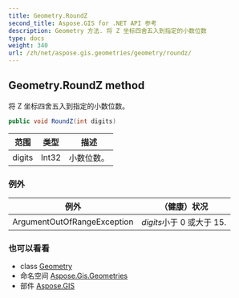 ```yaml
---
title: Geometry.RoundZ
second_title: Aspose.GIS for .NET API 参考
description: Geometry 方法. 将 Z 坐标四舍五入到指定的小数位数
type: docs
weight: 340
url: /zh/net/aspose.gis.geometries/geometry/roundz/
---
```

## Geometry.RoundZ method

将 Z 坐标四舍五入到指定的小数位数。

```csharp
public void RoundZ(int digits)
```

| 范围 | 类型 | 描述 |
| --- | --- | --- |
| digits | Int32 | 小数位数。 |

### 例外

| 例外 | （健康）状况 |
| --- | --- |
| ArgumentOutOfRangeException | *digits*小于 0 或大于 15. |

### 也可以看看

* class [Geometry](../)
* 命名空间 [Aspose.Gis.Geometries](../../geometry/)
* 部件 [Aspose.GIS](../../../)


